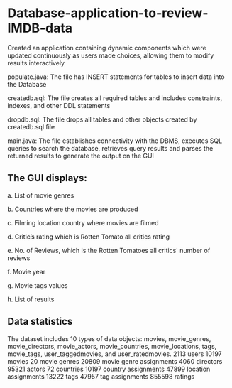 # Database-application-to-review-IMDB-data
Created an application containing dynamic components which were updated continuously as users made choices, allowing them to modify results interactively

populate.java: The file has INSERT statements for tables to insert data into the Database

createdb.sql: The file creates all required tables and includes constraints, indexes, and other DDL statements

dropdb.sql: The file drops all tables and other objects created by createdb.sql file

main.java: The file establishes connectivity with the DBMS, executes SQL queries to search the database, retrieves query results and parses the returned results to generate the output on the GUI

## The GUI displays:
a. List of movie genres

b. Countries where the movies are produced

c. Filming location country where movies are filmed

d. Critic’s rating which is Rotten Tomato all critics rating

e. No. of Reviews, which is the Rotten Tomatoes all critics' number of reviews

f. Movie year

g. Movie tags values

h. List of results

## Data statistics
The dataset includes 10 types of data objects: movies, movie_genres, movie_directors, movie_actors, movie_countries, movie_locations, tags, movie_tags, user_taggedmovies, and user_ratedmovies.
2113 users
10197 movies
20 movie genres
20809 movie genre assignments
4060 directors
95321 actors
72 countries
10197 country assignments
47899 location assignments
13222 tags
47957 tag assignments
855598 ratings
